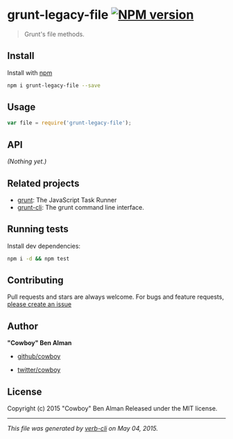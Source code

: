 # grunt-legacy-file [![NPM version](https://badge.fury.io/js/grunt-legacy-file.svg)](http://badge.fury.io/js/grunt-legacy-file)

> Grunt's file methods.

## Install

Install with [npm](https://www.npmjs.com/)

```bash
npm i grunt-legacy-file --save
```

## Usage

```js
var file = require('grunt-legacy-file');
```

## API

_(Nothing yet.)_

## Related projects

* [grunt](http://gruntjs.com/): The JavaScript Task Runner
* [grunt-cli](http://gruntjs.com/): The grunt command line interface.

## Running tests

Install dev dependencies:

```bash
npm i -d && npm test
```

## Contributing

Pull requests and stars are always welcome. For bugs and feature requests, [please create an issue](https://github.com/gruntjs/grunt-legacy-file/issues)

## Author

**"Cowboy" Ben Alman**

+ [github/cowboy](https://github.com/cowboy)
* [twitter/cowboy](http://twitter.com/cowboy)

## License

Copyright (c) 2015 "Cowboy" Ben Alman
Released under the MIT license.

***

_This file was generated by [verb-cli](https://github.com/assemble/verb-cli) on May 04, 2015._

[assemble]: http://assemble.io
[template]: https://github.com/jonschlinkert/template
[verb]: https://github.com/assemble/verb
